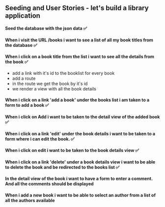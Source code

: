 ## Seeding and User Stories - let's build a library application

#### Seed the database with the json data ✅

#### When i visit the URL /books i want to see a list of all my book titles from the database ✅

#### When i click on a book title from the list i want to see all the details from the book ✅
- add a link with it's id to the booklist for every book 
- add a route 
- in the route we get the book by it's id
- we render a view with all the book details


#### When i click on a link 'add a book' under the books list i am taken to a form to add a book ✅

#### When i click on Add i want to be taken to the detail view of the added book ✅

#### When i click on a link 'edit' under the book details i want to be taken to a form where i can edit the book. ✅

#### When i click on edit i want to be taken to the book details view  ✅

#### When i click on a link 'delete' under a book details view i want to be able to delete the book and be redirected  to the books list ✅

#### In the detail view of the book i want to have a form to enter a comment. And all the comments should be displayed

#### When i add a new book i want to be able to select an author from a list of all the authors available